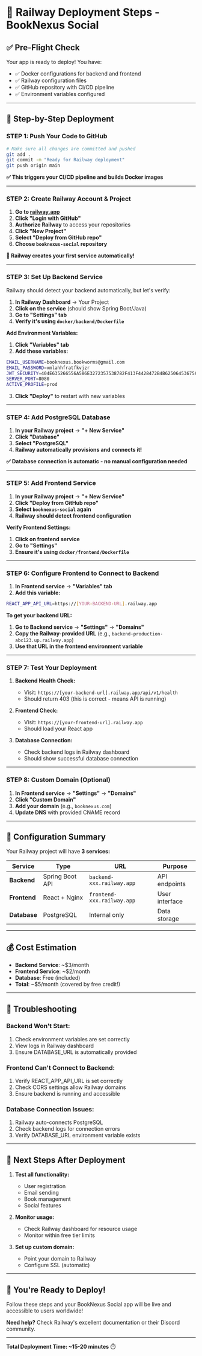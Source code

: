 # 🚂 Railway Deployment Steps - BookNexus Social

## ✅ **Pre-Flight Check**

Your app is ready to deploy! You have:
- ✅ Docker configurations for backend and frontend
- ✅ Railway configuration files
- ✅ GitHub repository with CI/CD pipeline
- ✅ Environment variables configured

---

## 🚀 **Step-by-Step Deployment**

### **STEP 1: Push Your Code to GitHub**

```bash
# Make sure all changes are committed and pushed
git add .
git commit -m "Ready for Railway deployment"
git push origin main
```

**✅ This triggers your CI/CD pipeline and builds Docker images**

---

### **STEP 2: Create Railway Account & Project**

1. **Go to [railway.app](https://railway.app)**
2. **Click "Login with GitHub"**
3. **Authorize Railway** to access your repositories
4. **Click "New Project"**
5. **Select "Deploy from GitHub repo"**
6. **Choose `booknexus-social` repository**

**🎉 Railway creates your first service automatically!**

---

### **STEP 3: Set Up Backend Service**

Railway should detect your backend automatically, but let's verify:

1. **In Railway Dashboard** → Your Project
2. **Click on the service** (should show Spring Boot/Java)
3. **Go to "Settings" tab**
4. **Verify it's using `docker/backend/Dockerfile`**

**Add Environment Variables:**
1. **Click "Variables" tab**
2. **Add these variables:**

```bash
EMAIL_USERNAME=booknexus.bookworms@gmail.com
EMAIL_PASSWORD=xmlahhfratfkvjzr
JWT_SECURITY=404E635266556A586E3272357538782F413F4428472B4B6250645367566B5970
SERVER_PORT=8080
ACTIVE_PROFILE=prod
```

3. **Click "Deploy"** to restart with new variables

---

### **STEP 4: Add PostgreSQL Database**

1. **In your Railway project** → **"+ New Service"**
2. **Click "Database"**
3. **Select "PostgreSQL"**
4. **Railway automatically provisions and connects it!**

**✅ Database connection is automatic - no manual configuration needed**

---

### **STEP 5: Add Frontend Service**

1. **In your Railway project** → **"+ New Service"**
2. **Click "Deploy from GitHub repo"**
3. **Select `booknexus-social` again**
4. **Railway should detect frontend configuration**

**Verify Frontend Settings:**
1. **Click on frontend service**
2. **Go to "Settings"**
3. **Ensure it's using `docker/frontend/Dockerfile`**

---

### **STEP 6: Configure Frontend to Connect to Backend**

1. **In Frontend service** → **"Variables" tab**
2. **Add this variable:**

```bash
REACT_APP_API_URL=https://[YOUR-BACKEND-URL].railway.app
```

**To get your backend URL:**
1. **Go to Backend service** → **"Settings"** → **"Domains"**
2. **Copy the Railway-provided URL** (e.g., `backend-production-abc123.up.railway.app`)
3. **Use that URL in the frontend environment variable**

---

### **STEP 7: Test Your Deployment**

1. **Backend Health Check:**
   - Visit: `https://[your-backend-url].railway.app/api/v1/health`
   - Should return 403 (this is correct - means API is running)

2. **Frontend Check:**
   - Visit: `https://[your-frontend-url].railway.app`
   - Should load your React app

3. **Database Connection:**
   - Check backend logs in Railway dashboard
   - Should show successful database connection

---

### **STEP 8: Custom Domain (Optional)**

1. **In Frontend service** → **"Settings"** → **"Domains"**
2. **Click "Custom Domain"**
3. **Add your domain** (e.g., `booknexus.com`)
4. **Update DNS** with provided CNAME record

---

## 🔧 **Configuration Summary**

Your Railway project will have **3 services:**

| Service | Type | URL | Purpose |
|---------|------|-----|---------|
| **Backend** | Spring Boot API | `backend-xxx.railway.app` | API endpoints |
| **Frontend** | React + Nginx | `frontend-xxx.railway.app` | User interface |
| **Database** | PostgreSQL | Internal only | Data storage |

---

## 💰 **Cost Estimation**

- **Backend Service**: ~$3/month
- **Frontend Service**: ~$2/month
- **Database**: Free (included)
- **Total**: ~$5/month (covered by free credit!)

---

## 🐛 **Troubleshooting**

### **Backend Won't Start:**
1. Check environment variables are set correctly
2. View logs in Railway dashboard
3. Ensure DATABASE_URL is automatically provided

### **Frontend Can't Connect to Backend:**
1. Verify REACT_APP_API_URL is set correctly
2. Check CORS settings allow Railway domains
3. Ensure backend is running and accessible

### **Database Connection Issues:**
1. Railway auto-connects PostgreSQL
2. Check backend logs for connection errors
3. Verify DATABASE_URL environment variable exists

---

## 🎯 **Next Steps After Deployment**

1. **Test all functionality:**
   - User registration
   - Email sending
   - Book management
   - Social features

2. **Monitor usage:**
   - Check Railway dashboard for resource usage
   - Monitor within free tier limits

3. **Set up custom domain:**
   - Point your domain to Railway
   - Configure SSL (automatic)

---

## 🚀 **You're Ready to Deploy!**

Follow these steps and your BookNexus Social app will be live and accessible to users worldwide!

**Need help?** Check Railway's excellent documentation or their Discord community.

---

**Total Deployment Time: ~15-20 minutes** ⏱️